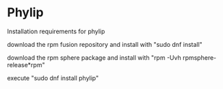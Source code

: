 # Phylip
Installation requirements for phylip

download the rpm fusion repository and install with "sudo dnf install"

download the rpm sphere package and install with "rpm -Uvh rpmsphere-release*rpm"

execute "sudo dnf install phylip"
